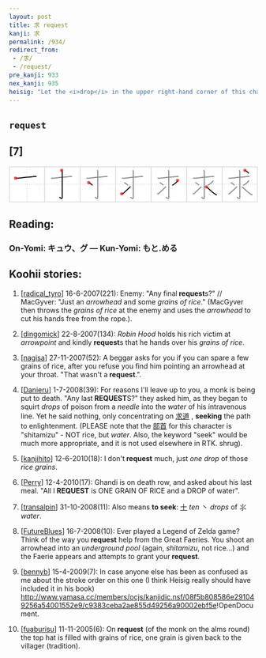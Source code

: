 ```yaml
---
layout: post
title: 求 request
kanji: 求
permalink: /934/
redirect_from:
 - /求/
 - /request/
pre_kanji: 933
nex_kanji: 935
heisig: "Let the <i>drop</i> in the upper right-hand corner of this character close the right angle off to make an <i>arrowhead</i>. Whenever we find the <i>needle</i> with that <i>drop</i> in an element that has no other special meaning, we will take advantage of this primitive meaning. At the bottom, we see the <i>grains of rice</i>, the vertical line doubling up for the two elements. Do not confuse with <i>petition</i> (Frame 143)."
---
```


## `request`

## [7]

<div class="stroke"><img src="../images/E6B182.png" /></div>

## Reading:

### On-Yomi: キュウ、グ &mdash; Kun-Yomi: もと.める

## Koohii stories:

1) [<a href="http://kanji.koohii.com/profile/radical_tyro">radical_tyro</a>] 16-6-2007(221): Enemy: &quot;Any final<strong> request</strong>s?&quot; // MacGyver: &quot;Just an <em>arrowhead</em> and some <em>grains of rice</em>.&quot; (MacGyver then throws the <em>grains of rice</em> at the enemy and uses the <em>arrowhead</em> to cut his hands free from the rope.). 

2) [<a href="http://kanji.koohii.com/profile/dingomick">dingomick</a>] 22-8-2007(134): <em>Robin Hood</em> holds his rich victim at <em>arrowpoint</em> and kindly <strong>request</strong>s that he hands over his <em>grains of rice</em>. 

3) [<a href="http://kanji.koohii.com/profile/nagisa">nagisa</a>] 27-11-2007(52): A beggar asks for you if you can spare a few grains of rice, after you refuse you find him pointing an arrowhead at your throat. &quot;That wasn&#039;t a<strong> request</strong>.&quot;. 

4) [<a href="http://kanji.koohii.com/profile/Danieru">Danieru</a>] 1-7-2008(39): For reasons I&#039;ll leave up to you, a monk is being put to death. &quot;Any last<strong> REQUEST</strong>S?&quot; they asked him, as they began to squirt <em>drops</em> of poison from a <em>needle</em> into the <em>water</em> of his intravenous line. Yet he said nothing, only concentrating on   <a href="http://jisho.org/kanji/details/求道">求道</a>  , <strong>seeking</strong> the path to enlightenment. (PLEASE note that the   <a href="http://jisho.org/kanji/details/部首">部首</a>   for this character is &quot;shitamizu&quot; - NOT rice, but <em>water</em>. Also, the keyword &quot;seek&quot; would be much more appropriate, and it is not used elsewhere in RTK. shrug). 

5) [<a href="http://kanji.koohii.com/profile/kanjihito">kanjihito</a>] 12-6-2010(18): I don&#039;t<strong> request</strong> much, just <em>one</em> <em>drop</em> of those <em>rice grains</em>. 

6) [<a href="http://kanji.koohii.com/profile/Perry">Perry</a>] 12-4-2010(17): Ghandi is on death row, and asked about his last meal. &quot;All I<strong> REQUEST</strong> is ONE GRAIN OF RICE and a DROP of water&quot;. 

7) [<a href="http://kanji.koohii.com/profile/transalpin">transalpin</a>] 31-10-2008(11): Also means <strong>to seek</strong>:   <a href="http://jisho.org/kanji/details/十">十</a>   <em>ten</em> 丶 <em>drops</em> of ⺢ <em>water</em>. 

8) [<a href="http://kanji.koohii.com/profile/FutureBlues">FutureBlues</a>] 16-7-2008(10): Ever played a Legend of Zelda game? Think of the way you<strong> request</strong> help from the Great Faeries. You shoot an arrowhead into an <em>underground pool</em> (again, <em>shitamizu</em>, not rice...) and the Faerie appears and attempts to grant your<strong> request</strong>. 

9) [<a href="http://kanji.koohii.com/profile/bennyb">bennyb</a>] 15-4-2009(7): In case anyone else has been as confused as me about the stroke order on this one (I think Heisig really should have included it in his book) <a href="http://www.yamasa.cc/members/ocjs/kanjidic.nsf/08f5b808586e291049256a54001552e9/c9383ceba2ae855d49256a90002ebf5e">http://www.yamasa.cc/members/ocjs/kanjidic.nsf/08f5b808586e291049256a54001552e9/c9383ceba2ae855d49256a90002ebf5e</a>!OpenDocument. 

10) [<a href="http://kanji.koohii.com/profile/fuaburisu">fuaburisu</a>] 11-11-2005(6): On<strong> request</strong> (of the monk on the alms round) the top hat is filled with grains of rice, one grain is given back to the villager (tradition). 
